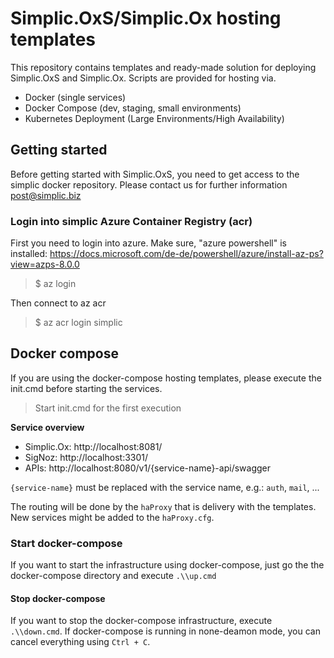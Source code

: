 # Simplic.OxS/Simplic.Ox hosting templates

This repository contains templates and ready-made solution for deploying Simplic.OxS and Simplic.Ox. Scripts are provided for hosting via.

* Docker (single services)
* Docker Compose (dev, staging, small environments)
* Kubernetes Deployment (Large Environments/High Availability)


## Getting started

Before getting started with Simplic.OxS, you need to get access to the simplic docker repository. Please contact us for further information [post@simplic.biz](mailto:post@simplic.biz)

### Login into simplic Azure Container Registry (acr)

First you need to login into azure. Make sure, "azure powershell" is installed: https://docs.microsoft.com/de-de/powershell/azure/install-az-ps?view=azps-8.0.0

> $ az login

Then connect to az acr

> $ az acr login simplic

## Docker compose

If you are using the docker-compose hosting templates, please execute the init.cmd before starting the services.

> Start init.cmd for the first execution

**Service overview**

* Simplic.Ox: http://localhost:8081/
* SigNoz: http://localhost:3301/
* APIs: http://localhost:8080/v1/{service-name}-api/swagger

`{service-name}` must be replaced with the service name, e.g.: `auth`, `mail`, ...

The routing will be done by the `haProxy` that is delivery with the templates. New services might be added to the `haProxy.cfg`.

### Start docker-compose

If you want to start the infrastructure using docker-compose, just go the the docker-compose directory and execute `.\\up.cmd`

#### Stop docker-compose

If you want to stop the docker-compose infrastructure, execute `.\\down.cmd`. If docker-compose is running in none-deamon mode,
you can cancel everything using `Ctrl + C`.